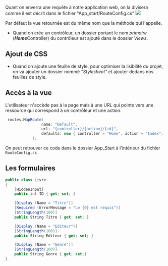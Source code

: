 Quant on enverra une requête à notre application web, on la divisera comme il est décrit dans le fichier "App_start/RouteConfig.cs"
<img src="./resources/HomeActionID.png">

Par défaut la vue retournée est du même nom que la méthode qui l'appelle.

- Quand on crée un contrôleur, un dossier portant le nom _primaire_ (<b><i>Home</i></b>Controller) du contrôleur est ajouté dans le dossier _Views_.

## Ajout de CSS

- Quand on ajoute une feuille de style, pour optimiser la lisibilité du projet, on va ajouter un dossier nommé _"Stylesheet"_ et ajouter dedans nos feuilles de style.

## Accès à la vue
L'utilisateur n'accède pas à la page mais à une URL qui pointe vers une ressource qui correspond à un contrôleur et une action.

```cs
 routes.MapRoute(
                name: "Default",
                url: "{controller}/{action}/{id}",
                defaults: new { controller = "Home", action = "Index", id = UrlParameter.Optional }
            );
```

On peut retrouver ce code dans le dossier App_Start à l'intérieur du fichier `RouteConfig.cs`

## Les formulaires

```cs
public class Livre
{
    [HiddenInput]
    public int ID { get; set; }

    [Display (Name = "Titre")]
    [Required (ErrorMessage = "Le {0} est requis")]
    [StringLength(100)]
    public String Titre { get; set; }

    [Display (Name = "Editeur")]
    [StringLength(100)]
    public String Editeur { get; set; }

    [Display (Name = "Genre")]
    [StringLength(100)]
    public String Genre { get; set;}
}